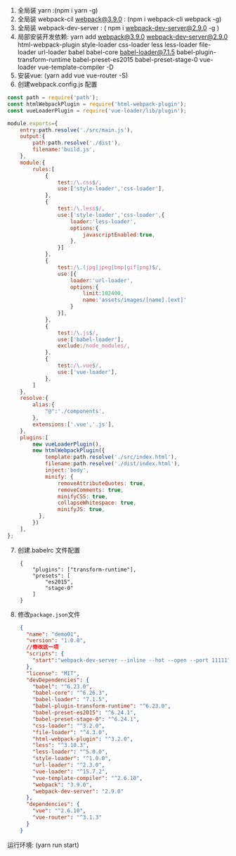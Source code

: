 1. 全局装 yarn :(npm i yarn -g)  
2. 全局装 webpack-cil webpack@3.9.0 : (npm i webpack-cli webpack -g)
3. 全局装 webpack-dev-server : ( npm i webpack-dev-server@2.9.0 -g )
4. 局部安装开发依赖: yarn add webpack@3.9.0 webpack-dev-server@2.9.0 html-webpack-plugin style-loader css-loader less less-loader file-loader url-loader babel babel-core babel-loader@7.1.5 babel-plugin-transform-runtime babel-preset-es2015 babel-preset-stage-0 vue-loader vue-template-compiler -D
5. 安装vue: (yarn add vue vue-router -S)
6. 创建webpack.config.js 配置
```js
const path = require('path');
const htmlWebpackPlugin = require('html-webpack-plugin');
const vueLoaderPlugin = require('vue-loader/lib/plugin');

module.exports={
	entry:path.resolve('./src/main.js'),
	output:{
		path:path.resolve('./dist'),
		filename:'build.js',
	},
	module:{
		rules:[
			{
				test:/\.css$/,
				use:['style-loader','css-loader'],
			},
			{
				test:/\.less$/,
				use:['style-loader','css-loader',{
					loader:'less-loader',
					options:{
						javascriptEnabled:true,
					},
				}]
			},
			{
				test:/\.(jpg|jpeg|bmp|gif|png)$/,
				use:[{
					loader:'url-loader',
					options:{
						limit:102400,
						name:'assets/images/[name].[ext]'
					}
				}],
			},
			{
				test:/\.js$/,
				use:['babel-loader'],
				exclude:/node_modules/,
			},
			{
				test:/\.vue$/,
				use:['vue-loader'],
			},
		]
	},
	resolve:{
		alias:{
			"@":'./components',
		},
		extensions:['.vue','.js'],
	},
	plugins:[
		new vueLoaderPlugin(),
		new htmlWebpackPlugin({
			template:path.resolve('./src/index.html'),
			filename:path.resolve('./dist/index.html'),
			inject:'body',
			minify: {
				removeAttributeQuotes: true,
				removeComments: true,
				minifyCSS: true,
				collapseWhitespace: true,
				minifyJS: true,
		  },
		})
	],
};
```
7. 创建.babelrc 文件配置
```.babelrc
	{
	    "plugins": ["transform-runtime"],
	    "presets": [
	        "es2015",
	        "stage-0"
	    ]
	}
```

8. 修改`package.json`文件
```json
	{
	  "name": "demo01",
	  "version": "1.0.0",
	  //修改这一项
	  "scripts": {
	    "start":"webpack-dev-server --inline --hot --open --port 11111"
	  },
	  "license": "MIT",
	  "devDependencies": {
	    "babel": "^6.23.0",
	    "babel-core": "^6.26.3",
	    "babel-loader": "7.1.5",
	    "babel-plugin-transform-runtime": "^6.23.0",
	    "babel-preset-es2015": "^6.24.1",
	    "babel-preset-stage-0": "^6.24.1",
	    "css-loader": "^3.2.0",
	    "file-loader": "^4.3.0",
	    "html-webpack-plugin": "^3.2.0",
	    "less": "^3.10.3",
	    "less-loader": "^5.0.0",
	    "style-loader": "^1.0.0",
	    "url-loader": "^2.3.0",
	    "vue-loader": "^15.7.2",
	    "vue-template-compiler": "^2.6.10",
	    "webpack": "3.9.0",
	    "webpack-dev-server": "2.9.0"
	  },
	  "dependencies": {
	    "vue": "^2.6.10",
	    "vue-router": "^3.1.3"
	  }
	}

```


运行环境: (yarn run start)